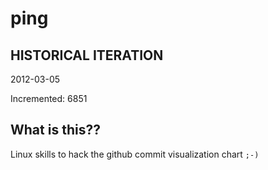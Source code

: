 # ping

## HISTORICAL ITERATION
2012-03-05

Incremented: 6851

## What is this?? 
Linux skills to hack the github commit visualization chart `;-)`
